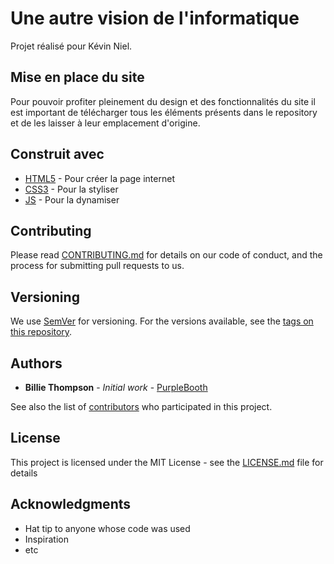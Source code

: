 # Une autre vision de l'informatique

Projet réalisé pour Kévin Niel.

## Mise en place du site

Pour pouvoir profiter pleinement du design et des fonctionnalités du site il est important de télécharger tous les éléments présents dans le repository et de les laisser à leur emplacement d'origine.

## Construit avec

* [HTML5](https://fr.wikipedia.org/wiki/HTML5) - Pour créer la page internet
* [CSS3](https://fr.wikipedia.org/wiki/Feuilles_de_style_en_cascade) - Pour la styliser
* [JS](https://fr.wikipedia.org/wiki/JavaScript) - Pour la dynamiser

## Contributing

Please read [CONTRIBUTING.md](https://gist.github.com/PurpleBooth/b24679402957c63ec426) for details on our code of conduct, and the process for submitting pull requests to us.

## Versioning

We use [SemVer](http://semver.org/) for versioning. For the versions available, see the [tags on this repository](https://github.com/your/project/tags). 

## Authors

* **Billie Thompson** - *Initial work* - [PurpleBooth](https://github.com/PurpleBooth)

See also the list of [contributors](https://github.com/your/project/contributors) who participated in this project.

## License

This project is licensed under the MIT License - see the [LICENSE.md](LICENSE.md) file for details

## Acknowledgments

* Hat tip to anyone whose code was used
* Inspiration
* etc

